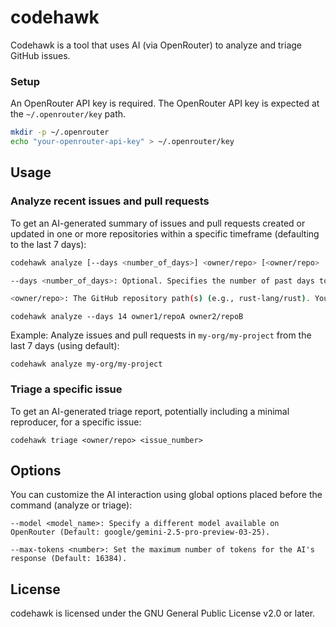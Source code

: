 # codehawk

Codehawk is a tool that uses AI (via OpenRouter) to analyze and triage GitHub issues.

### Setup

An OpenRouter API key is required. The OpenRouter API key is expected
at the `~/.openrouter/key` path.

```bash
mkdir -p ~/.openrouter
echo "your-openrouter-api-key" > ~/.openrouter/key
```

## Usage

### Analyze recent issues and pull requests

To get an AI-generated summary of issues and pull requests created or updated in one or
more repositories within a specific timeframe (defaulting to the last 7 days):

```bash
codehawk analyze [--days <number_of_days>] <owner/repo> [<owner/repo> ...]

--days <number_of_days>: Optional. Specifies the number of past days to fetch issues and pull requests from. Defaults to 7.

<owner/repo>: The GitHub repository path(s) (e.g., rust-lang/rust). You can specify multiple repositories.
```

```
codehawk analyze --days 14 owner1/repoA owner2/repoB
```

Example: Analyze issues and pull requests in `my-org/my-project` from the last 7 days (using default):

```
codehawk analyze my-org/my-project
```

### Triage a specific issue
To get an AI-generated triage report, potentially including a minimal reproducer, for a specific issue:

```
codehawk triage <owner/repo> <issue_number>
```

## Options
You can customize the AI interaction using global options placed before the command (analyze or triage):

```
--model <model_name>: Specify a different model available on OpenRouter (Default: google/gemini-2.5-pro-preview-03-25).

--max-tokens <number>: Set the maximum number of tokens for the AI's response (Default: 16384).
```

## License
codehawk is licensed under the GNU General Public License v2.0 or later.

